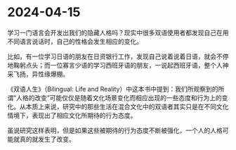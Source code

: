 # 2024-04-15

学习一门语言会开发出我们的隐藏人格吗？现实中很多双语使用者都发现自己在用不同语言说话时，自己的性格会发生相应的变化。

比如，有一位学习日语的朋友在日资银行工作，发现自己说着说着日语，就会不停地鞠躬点头；而一位寡言少语的学习西班牙语的朋友，一说起西班牙语，整个人神采飞扬，异性缘爆棚。

《双语人生》（Bilingual: Life and Reality）中这本书中提到：我们所观察到的所谓“人格的改变”可能仅仅是随着文化场景变化而相应出现的一些态度和行为上的变化。从本质上来说，研究中的那些生活在混合文化中的双语者其实只是在不同文化情境下，表现出了相应文化所期待的行为态度。

虽说研究这样表明，但是如果这些被期待的行为态度不断被强化，一个人的人格可能就真的就发生了改变。
